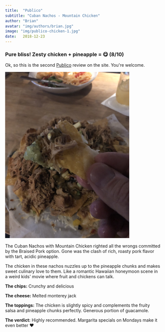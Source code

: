 ```yaml
---
title:  "Publico"
subtitle: "Cuban Nachos - Mountain Chicken"
author: "Brian"
avatar: "img/authors/brian.jpg"
image: "img/publico-chicken-1.jpg"
date:   2018-12-23
---
```


### Pure bliss! Zesty chicken + pineapple = 😋 (8/10)

Ok, so this is the second [Publico](https://www.publicotapandkitchenatl.com/) review on the site. You're welcome.

<img src="/img/publico-chicken-2.jpg" width="80%">

The Cuban Nachos with Mountain Chicken righted all the wrongs committed by the Braised Pork option. Gone was the clash of rich, roasty pork flavor with tart, acidic pineapple. 

The chicken in these nachos nuzzles up to the pineapple chunks and makes sweet culinary love to them. Like a romantic Hawaiian honeymoon scene in a weird kids' movie where fruit and chickens can talk.

**The chips:** Crunchy and delicious

**The cheese:** Melted monterey jack

**The toppings:** The chicken is slightly spicy and complements the fruity salsa and pineapple chunks perfectly. Generous portion of guacamole.

**The verdict:** Highly recommended. Margarita specials on Mondays make it even better ❤️
